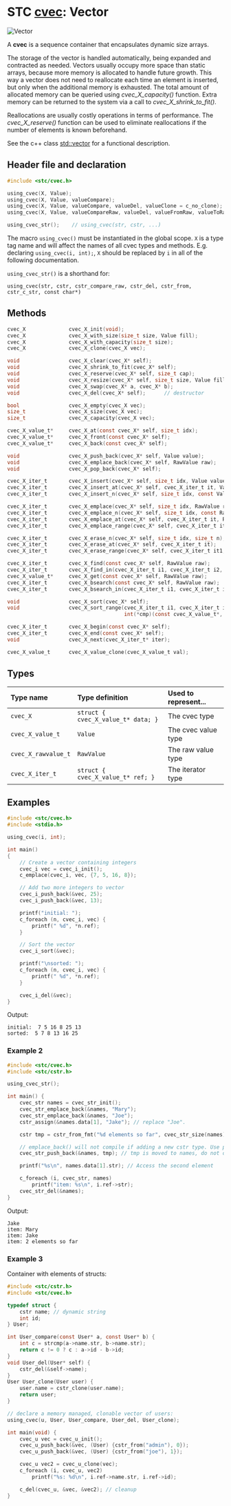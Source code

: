 # STC [cvec](../stc/cvec.h): Vector
![Vector](pics/vector.jpg)

A **cvec** is a sequence container that encapsulates dynamic size arrays.

The storage of the vector is handled automatically, being expanded and contracted as needed. Vectors usually occupy more space than static arrays, because more memory is allocated to handle future growth. This way a vector does not need to reallocate each time an element is inserted, but only when the additional memory is exhausted. The total amount of allocated memory can be queried using *cvec_X_capacity()* function. Extra memory can be returned to the system via a call to *cvec_X_shrink_to_fit()*.

Reallocations are usually costly operations in terms of performance. The *cvec_X_reserve()* function can be used to eliminate reallocations if the number of elements is known beforehand.

See the c++ class [std::vector](https://en.cppreference.com/w/cpp/container/vector) for a functional description.

## Header file and declaration

```c
#include <stc/cvec.h>

using_cvec(X, Value);
using_cvec(X, Value, valueCompare);
using_cvec(X, Value, valueCompare, valueDel, valueClone = c_no_clone);
using_cvec(X, Value, valueCompareRaw, valueDel, valueFromRaw, valueToRaw, RawValue);

using_cvec_str();    // using_cvec(str, cstr, ...)
```
The macro `using_cvec()` must be instantiated in the global scope. `X` is a type tag name and
will affect the names of all cvec types and methods. E.g. declaring `using_cvec(i, int);`, `X` should
be replaced by `i` in all of the following documentation.

`using_cvec_str()` is a shorthand for:
```
using_cvec(str, cstr, cstr_compare_raw, cstr_del, cstr_from, cstr_c_str, const char*)
```

## Methods

```c
cvec_X              cvec_X_init(void);
cvec_X              cvec_X_with_size(size_t size, Value fill);
cvec_X              cvec_X_with_capacity(size_t size);
cvec_X              cvec_X_clone(cvec_X vec);

void                cvec_X_clear(cvec_X* self);
void                cvec_X_shrink_to_fit(cvec_X* self);
void                cvec_X_reserve(cvec_X* self, size_t cap);
void                cvec_X_resize(cvec_X* self, size_t size, Value fill);
void                cvec_X_swap(cvec_X* a, cvec_X* b);
void                cvec_X_del(cvec_X* self);      // destructor

bool                cvec_X_empty(cvec_X vec);
size_t              cvec_X_size(cvec_X vec);
size_t              cvec_X_capacity(cvec_X vec);

cvec_X_value_t*     cvec_X_at(const cvec_X* self, size_t idx);
cvec_X_value_t*     cvec_X_front(const cvec_X* self);
cvec_X_value_t*     cvec_X_back(const cvec_X* self);

void                cvec_X_push_back(cvec_X* self, Value value);
void                cvec_X_emplace_back(cvec_X* self, RawValue raw);
void                cvec_X_pop_back(cvec_X* self);

cvec_X_iter_t       cvec_X_insert(cvec_X* self, size_t idx, Value value);                        // move value 
cvec_X_iter_t       cvec_X_insert_at(cvec_X* self, cvec_X_iter_t it, Value value);               // move value 
cvec_X_iter_t       cvec_X_insert_n(cvec_X* self, size_t idx, const Value[] arr, size_t n);      // move arr values

cvec_X_iter_t       cvec_X_emplace(cvec_X* self, size_t idx, RawValue raw);
cvec_X_iter_t       cvec_X_emplace_n(cvec_X* self, size_t idx, const RawValue[] arr, size_t n);
cvec_X_iter_t       cvec_X_emplace_at(cvec_X* self, cvec_X_iter_t it, RawValue raw);
cvec_X_iter_t       cvec_X_emplace_range(cvec_X* self, cvec_X_iter_t it1, cvec_X_iter_t it2);    // will clone

cvec_X_iter_t       cvec_X_erase_n(cvec_X* self, size_t idx, size_t n);
cvec_X_iter_t       cvec_X_erase_at(cvec_X* self, cvec_X_iter_t it);
cvec_X_iter_t       cvec_X_erase_range(cvec_X* self, cvec_X_iter_t it1, cvec_X_iter_t it2);

cvec_X_iter_t       cvec_X_find(const cvec_X* self, RawValue raw);
cvec_X_iter_t       cvec_X_find_in(cvec_X_iter_t i1, cvec_X_iter_t i2, RawValue raw);
cvec_X_value_t*     cvec_X_get(const cvec_X* self, RawValue raw);                             // return NULL if not found
cvec_X_iter_t       cvec_X_bsearch(const cvec_X* self, RawValue raw);
cvec_X_iter_t       cvec_X_bsearch_in(cvec_X_iter_t i1, cvec_X_iter_t i2, RawValue raw);

void                cvec_X_sort(cvec_X* self);
void                cvec_X_sort_range(cvec_X_iter_t i1, cvec_X_iter_t i2,
                                      int(*cmp)(const cvec_X_value_t*, const cvec_X_value_t*));

cvec_X_iter_t       cvec_X_begin(const cvec_X* self);
cvec_X_iter_t       cvec_X_end(const cvec_X* self);
void                cvec_X_next(cvec_X_iter_t* iter);

cvec_X_value_t      cvec_X_value_clone(cvec_X_value_t val);
```

## Types

| Type name            | Type definition                     | Used to represent...   |
|:---------------------|:------------------------------------|:-----------------------|
| `cvec_X`             | `struct { cvec_X_value_t* data; }`  | The cvec type          |
| `cvec_X_value_t`     | `Value`                             | The cvec value type    |
| `cvec_X_rawvalue_t`  | `RawValue`                          | The raw value type     |
| `cvec_X_iter_t`      | `struct { cvec_X_value_t* ref; }`   | The iterator type      |

## Examples
```c
#include <stc/cvec.h>
#include <stdio.h>

using_cvec(i, int);

int main()
{
    // Create a vector containing integers
    cvec_i vec = cvec_i_init();
    c_emplace(cvec_i, vec, {7, 5, 16, 8});

    // Add two more integers to vector
    cvec_i_push_back(&vec, 25);
    cvec_i_push_back(&vec, 13);

    printf("initial: ");
    c_foreach (n, cvec_i, vec) {
        printf(" %d", *n.ref);
    }

    // Sort the vector
    cvec_i_sort(&vec);

    printf("\nsorted: ");
    c_foreach (n, cvec_i, vec) {
        printf(" %d", *n.ref);
    }

    cvec_i_del(&vec);
}
```
Output:
```
initial:  7 5 16 8 25 13
sorted:  5 7 8 13 16 25
```
### Example 2
```c
#include <stc/cvec.h>
#include <stc/cstr.h>

using_cvec_str();

int main() {
    cvec_str names = cvec_str_init();
    cvec_str_emplace_back(&names, "Mary");
    cvec_str_emplace_back(&names, "Joe");
    cstr_assign(&names.data[1], "Jake"); // replace "Joe".

    cstr tmp = cstr_from_fmt("%d elements so far", cvec_str_size(names));

    // emplace_back() will not compile if adding a new cstr type. Use push_back():
    cvec_str_push_back(&names, tmp); // tmp is moved to names, do not del() it.

    printf("%s\n", names.data[1].str); // Access the second element

    c_foreach (i, cvec_str, names)
        printf("item: %s\n", i.ref->str);
    cvec_str_del(&names);
}
```
Output:
```
Jake
item: Mary
item: Jake
item: 2 elements so far
```
### Example 3

Container with elements of structs:
```c
#include <stc/cstr.h>
#include <stc/cvec.h>

typedef struct {
    cstr name; // dynamic string
    int id;
} User;

int User_compare(const User* a, const User* b) {
    int c = strcmp(a->name.str, b->name.str);
    return c != 0 ? c : a->id - b->id;
}
void User_del(User* self) {
    cstr_del(&self->name);
}
User User_clone(User user) {
    user.name = cstr_clone(user.name);
    return user;
}

// declare a memory managed, clonable vector of users:
using_cvec(u, User, User_compare, User_del, User_clone);

int main(void) {
    cvec_u vec = cvec_u_init();
    cvec_u_push_back(&vec, (User) {cstr_from("admin"), 0});
    cvec_u_push_back(&vec, (User) {cstr_from("joe"), 1});

    cvec_u vec2 = cvec_u_clone(vec);
    c_foreach (i, cvec_u, vec2)
        printf("%s: %d\n", i.ref->name.str, i.ref->id);

    c_del(cvec_u, &vec, &vec2); // cleanup
}
```
